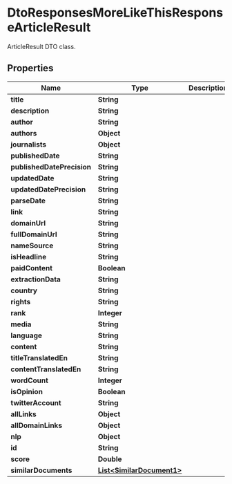 

# DtoResponsesMoreLikeThisResponseArticleResult

ArticleResult DTO class.

## Properties

| Name | Type | Description | Notes |
|------------ | ------------- | ------------- | -------------|
|**title** | **String** |  |  |
|**description** | **String** |  |  [optional] |
|**author** | **String** |  |  [optional] |
|**authors** | **Object** |  |  [optional] |
|**journalists** | **Object** |  |  [optional] |
|**publishedDate** | **String** |  |  [optional] |
|**publishedDatePrecision** | **String** |  |  [optional] |
|**updatedDate** | **String** |  |  [optional] |
|**updatedDatePrecision** | **String** |  |  [optional] |
|**parseDate** | **String** |  |  [optional] |
|**link** | **String** |  |  |
|**domainUrl** | **String** |  |  |
|**fullDomainUrl** | **String** |  |  |
|**nameSource** | **String** |  |  [optional] |
|**isHeadline** | **String** |  |  [optional] |
|**paidContent** | **Boolean** |  |  [optional] |
|**extractionData** | **String** |  |  |
|**country** | **String** |  |  [optional] |
|**rights** | **String** |  |  [optional] |
|**rank** | **Integer** |  |  |
|**media** | **String** |  |  [optional] |
|**language** | **String** |  |  [optional] |
|**content** | **String** |  |  |
|**titleTranslatedEn** | **String** |  |  [optional] |
|**contentTranslatedEn** | **String** |  |  [optional] |
|**wordCount** | **Integer** |  |  [optional] |
|**isOpinion** | **Boolean** |  |  [optional] |
|**twitterAccount** | **String** |  |  [optional] |
|**allLinks** | **Object** |  |  [optional] |
|**allDomainLinks** | **Object** |  |  [optional] |
|**nlp** | **Object** |  |  [optional] |
|**id** | **String** |  |  |
|**score** | **Double** |  |  |
|**similarDocuments** | [**List&lt;SimilarDocument1&gt;**](SimilarDocument1.md) |  |  [optional] |



